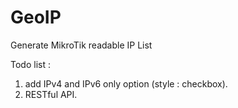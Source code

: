 # GeoIP
Generate MikroTik readable IP List

Todo list :

1. add IPv4 and IPv6 only option (style : checkbox).
2. RESTful API.
